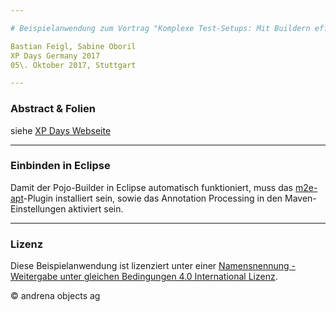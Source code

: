 ```yaml
---

# Beispielanwendung zum Vortrag "Komplexe Test-Setups: Mit Buildern effizient Test-Daten erstellen"

Bastian Feigl, Sabine Oboril  
XP Days Germany 2017  
05\. Oktober 2017, Stuttgart

---
```


### Abstract & Folien 
siehe [XP Days Webseite](http://www.xpdays.de/2017/sessions/118-komplexe-test-setups-mit-buildern-effizient-test-daten-erstellen.html)

---

### Einbinden in Eclipse 
Damit der Pojo-Builder in Eclipse automatisch funktioniert, muss das [m2e-apt](https://github.com/jbosstools/m2e-apt)-Plugin installiert sein, sowie das Annotation Processing in den Maven-Einstellungen aktiviert sein.

---

### Lizenz

Diese Beispielanwendung ist lizenziert unter einer [Namensnennung - Weitergabe unter gleichen Bedingungen 4.0 International Lizenz](https://creativecommons.org/licenses/by-sa/4.0/).

&copy; andrena objects ag
